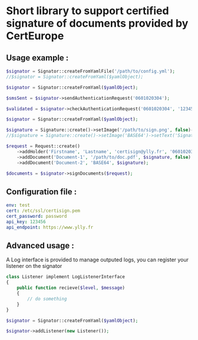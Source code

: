 # Short library to support certified signature of documents provided by CertEurope

## Usage example :

```php
$signator = Signator::createFromYamlFile('/path/to/config.yml');
//$signator = Signator::createFromYaml($yamlObject);
```

```php
$signator = Signator::createFromYaml($yamlObject);

$smsSent = $signator->sendAuthenticationRequest('0601020304');

$validated = $signator->checkAuthenticationRequest('0601020304', '123456');
```

```php
$signator = Signator::createFromYaml($yamlObject);

$signature = Signature::create()->setImage('/path/to/sign.png', false)->setText('Signature label');
//$signature = Signature::create()->setImage('BASE64')->setText('Signature label');

$request = Request::create()
    ->addHolder('Firstname', 'Lastname', 'certisign@ylly.fr', '0601020304')
    ->addDocument('Document-1', '/path/to/doc.pdf', $signature, false)
    ->addDocument('Document-2', 'BASE64', $signature);

$documents = $signator->signDocuments($request);
```

## Configuration file :

```yaml
env: test
cert: /etc/ssl/certisign.pem
cert_password: password
api_key: 123456
api_endpoint: https://www.ylly.fr
```

## Advanced usage :

A Log interface is provided to manage outputed logs, you can register your listener on the signator

```php
class Listener implement LogListenerInterface
{
    public function recieve($level, $message)
    {
        // do something
    }
}

$signator = Signator::createFromYaml($yamlObject);

$signator->addListener(new Listener());
```